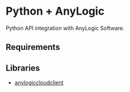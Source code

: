 # Python + AnyLogic
Python API integration with AnyLogic Software.

## Requirements

## Libraries
* [anylogiccloudclient](https://cloud.anylogic.com/files/api-8.5.0/docs/index.html#1-overview)
